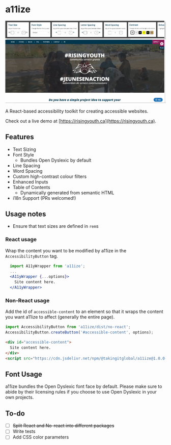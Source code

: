 # a11ize

![Demo of a11ize](rydemo.png)

A React-based accessibility toolkit for creating accessible websites.

Check out a live demo at [https://risingyouth.ca](https://risingyouth.ca).

## Features

- Text Sizing
- Font Style
  - Bundles Open Dyslexic by default
- Line Spacing
- Word Spacing
- Custom high-contrast colour filters
- Enhanced Inputs
- Table of Contents
  - Dynamically generated from semantic HTML
- i18n Support (PRs welcomed!)

## Usage notes

- Ensure that text sizes are defined in `rem`s

### React usage

Wrap the content you want to be modified by a11ize in the `AccessibilityButton`
tag.

```jsx
  import A11yWrapper from 'a11ize';
  ...
  <A11yWrapper {...options}>
    Site content here.
  </A11yWrapper>
```

### Non-React usage

Add the id of `accessible-content` to an element so that it wraps the content you want a11ize to affect (generally the entire page).

```js
import AccessibilityButton from 'a11ize/dist/no-react';
AccessibilityButton.createButton('#accessible-content', options);
```

```html
<div id="accessible-content">
  Site content here.
</div>
<script src="https://cdn.jsdelivr.net/npm/@takingitglobal/a11ize@1.0.0-alpha.10/dist/no-react/index.js">
```

## Font Usage

a11ize bundles the Open Dyslexic font face by default. Please make sure to
abide by their licensing rules if you choose to use Open Dyslexic in your own
projects.

## To-do
- [ ] ~~Split React and No-react into different packages~~
- [ ] Write tests
- [ ] Add CSS color parameters
